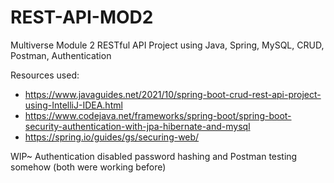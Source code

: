 # REST-API-MOD2
Multiverse Module 2 RESTful API Project using Java, Spring, MySQL, CRUD, Postman, Authentication

Resources used:
- https://www.javaguides.net/2021/10/spring-boot-crud-rest-api-project-using-IntelliJ-IDEA.html
- https://www.codejava.net/frameworks/spring-boot/spring-boot-security-authentication-with-jpa-hibernate-and-mysql
- https://spring.io/guides/gs/securing-web/

WIP~ Authentication disabled password hashing and Postman testing somehow (both were working before)
